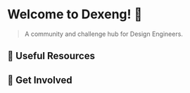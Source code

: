 # Welcome to Dexeng! 🧙

> A community and challenge hub for Design Engineers.

## 🔗 Useful Resources

## 🥽 Get Involved
